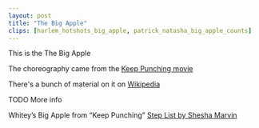 ```yaml
---
layout: post
title: "The Big Apple"
clips: [harlem_hotshots_big_apple, patrick_natasha_big_apple_counts]
---
```


This is the The Big Apple

The choreography came from the [Keep Punching movie](/historical_clips/keep-punching)

There's a bunch of material on it on [Wikipedia](https://en.wikipedia.org/wiki/Big_Apple_(dance))

TODO More info

Whitey’s Big Apple from “Keep Punching”
[Step List by Shesha Marvin](http://www.ocswing.com/pages/review/bigapple.pdf)